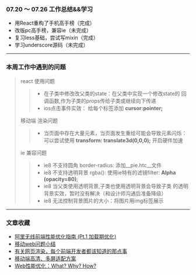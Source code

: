 ### 07.20 ～ 07.26 工作总结&&学习
- 用React重构了手机高手榜（完成）
- 改版pc高手榜，兼容ie（未完成）
- 复习less基础，尝试写mixin（完成）
- 学习underscore源码（未完成）

-------------------------------------
### 本周工作中遇到的问题

> react 使用问题
>> - 在子类中修改改父类的state：在父类中实现一个修改state的
>> 回调函数,作为子类的props传给子类或继续向下传递
>> - ios点击事件实效： 给每个标签添加 __cursor:pointer;__
> 
> 移动端 渲染问题
>> - 当页面中存在大量元素，当页面发生重绘可能会导致元素闪烁：
>> 可以尝试使用 __transform: translate3d(0,0,0);__ 开启硬件加速
> 
> ie 兼容问题
>> - ie8 不支持圆角 border-radius: 添加__pie.htc__文件
>> - ie8 不支持透明背景 rgba(): 使用ie特有的滤镜filter: __Alpha
>> (opacity=80)__;
>> - ie8 当父类使用透明背景,子类也使用透明背景会导致子类
>> 的透明背景实效，暂时没有解决（和设计师沟通后准备降级）
>> - ie8 无法控制背景图片的大小：将图片用img标签展示

-------------------------------------
### 文章收藏
- [阿里无线前端性能优化指南 (Pt.1 加载期优化)](https://github.com/amfe/article/issues/1#rd)
- [移动web问题小结](http://www.alloyteam.com/2015/06/yi-dong-web-wen-ti-xiao-jie/)
- [有关网页渲染，每个前端开发者都该知道的那点事](http://html-js.com/article/3000#rd)
- [移动端高清、多屏适配方案](http://div.io/topic/1092?from=timeline&isappinstalled=0#rd)
- [Web性能优化：What? Why? How?](http://www.cnblogs.com/dojo-lzz/p/4591446.html#rd)
